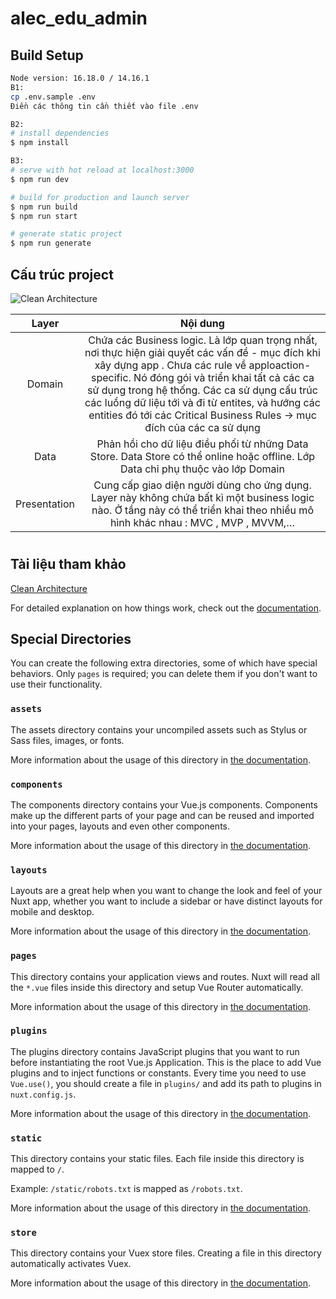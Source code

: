 # alec_edu_admin

## Build Setup

```bash
Node version: 16.18.0 / 14.16.1
B1: 
cp .env.sample .env
Điền các thông tin cần thiết vào file .env

B2:
# install dependencies
$ npm install

B3:
# serve with hot reload at localhost:3000
$ npm run dev

# build for production and launch server
$ npm run build
$ npm run start

# generate static project
$ npm run generate
```

## Cấu trúc project
![Clean Architecture](https://images.viblo.asia/b874c030-e6c7-4ba8-ae02-ccb63fdffa61.png)

| Layer | Nội dung    | 
| :---:   | :---: |
| Domain | Chứa các Business logic. Là lớp quan trọng nhất, nơi thực hiện giải quyết các vấn đề - mục đích khi xây dựng app . Chưa các rule về apploaction-specific. Nó đóng gói và triển khai tất cả các ca sử dụng trong hệ thống. Các ca sử dụng cấu trúc các luồng dữ liệu tới và đi từ entites, và hướng các entities đó tới các Critical Business Rules -> mục đích của các ca sử dụng |
|Data | Phản hồi cho dữ liệu điều phối từ những Data Store. Data Store có thể online hoặc offline. Lớp Data chỉ phụ thuộc vào lớp Domain|
|Presentation | Cung cấp giao diện người dùng cho ứng dụng. Layer này không chứa bất kì một business logic nào. Ở tầng này có thể triển khai theo nhiều mô hình khác nhau : MVC , MVP , MVVM,… |
#

## Tài liệu tham khảo
[Clean Architecture](https://aithietke.com/mo-hinh-clean-architecture-dagger-2-trong-android/#3_Presentation_layer)


For detailed explanation on how things work, check out the [documentation](https://nuxtjs.org).

## Special Directories

You can create the following extra directories, some of which have special behaviors. Only `pages` is required; you can delete them if you don't want to use their functionality.

### `assets`

The assets directory contains your uncompiled assets such as Stylus or Sass files, images, or fonts.

More information about the usage of this directory in [the documentation](https://nuxtjs.org/docs/2.x/directory-structure/assets).

### `components`

The components directory contains your Vue.js components. Components make up the different parts of your page and can be reused and imported into your pages, layouts and even other components.

More information about the usage of this directory in [the documentation](https://nuxtjs.org/docs/2.x/directory-structure/components).

### `layouts`

Layouts are a great help when you want to change the look and feel of your Nuxt app, whether you want to include a sidebar or have distinct layouts for mobile and desktop.

More information about the usage of this directory in [the documentation](https://nuxtjs.org/docs/2.x/directory-structure/layouts).

### `pages`

This directory contains your application views and routes. Nuxt will read all the `*.vue` files inside this directory and setup Vue Router automatically.

More information about the usage of this directory in [the documentation](https://nuxtjs.org/docs/2.x/get-started/routing).

### `plugins`

The plugins directory contains JavaScript plugins that you want to run before instantiating the root Vue.js Application. This is the place to add Vue plugins and to inject functions or constants. Every time you need to use `Vue.use()`, you should create a file in `plugins/` and add its path to plugins in `nuxt.config.js`.

More information about the usage of this directory in [the documentation](https://nuxtjs.org/docs/2.x/directory-structure/plugins).

### `static`

This directory contains your static files. Each file inside this directory is mapped to `/`.

Example: `/static/robots.txt` is mapped as `/robots.txt`.

More information about the usage of this directory in [the documentation](https://nuxtjs.org/docs/2.x/directory-structure/static).

### `store`

This directory contains your Vuex store files. Creating a file in this directory automatically activates Vuex.

More information about the usage of this directory in [the documentation](https://nuxtjs.org/docs/2.x/directory-structure/store).
